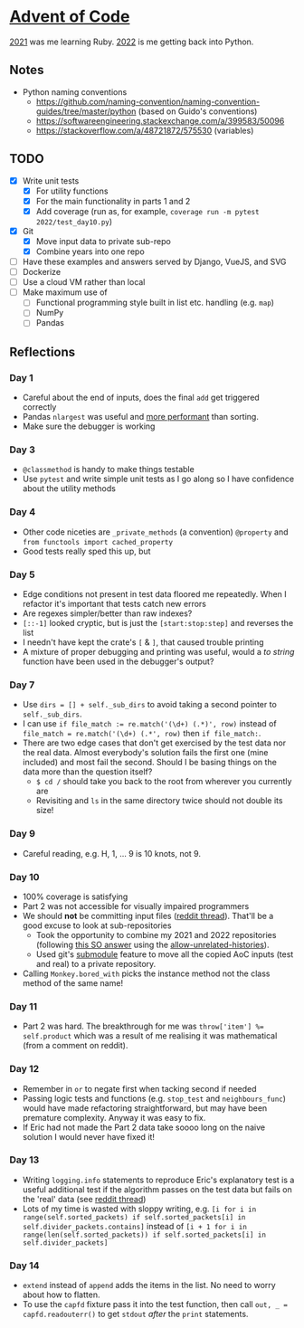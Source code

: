 # [Advent of Code](https://adventofcode.com/)

[2021](/2021/) was me learning Ruby. [2022](/2022/) is me getting back into Python.

## Notes

- Python naming conventions
  - https://github.com/naming-convention/naming-convention-guides/tree/master/python (based on
  Guido's conventions)
  - https://softwareengineering.stackexchange.com/a/399583/50096
  - https://stackoverflow.com/a/48721872/575530 (variables)

## TODO

- [x] Write unit tests
  - [x] For utility functions
  - [x] For the main functionality in parts 1 and 2
  - [x] Add coverage (run as, for example, `coverage run -m pytest 2022/test_day10.py`)
- [x] Git
  - [x] Move input data to private sub-repo
  - [x] Combine years into one repo
- [ ] Have these examples and answers served by Django, VueJS, and SVG
- [ ] Dockerize
- [ ] Use a cloud VM rather than local
- [ ] Make maximum use of
  - [ ] Functional programming style built in list etc. handling (e.g. `map`)
  - [ ] NumPy
  - [ ] Pandas

## Reflections

### Day 1

- Careful about the end of inputs, does the final `add` get triggered correctly
- Pandas `nlargest` was useful and [more performant](https://pandas.pydata.org/docs/reference/api/pandas.DataFrame.nlargest.html#pandas.DataFrame.nlargest) than sorting.
- Make sure the debugger is working

### Day 3

- `@classmethod` is handy to make things testable
- Use `pytest` and write simple unit tests as I go along so I have confidence about the utility methods

### Day 4

- Other code niceties are `_private_methods` (a convention) `@property` and `from functools import cached_property`
- Good tests really sped this up, but

### Day 5

- Edge conditions not present in test data floored me repeatedly. When I refactor it's important that tests catch new errors
- Are regexes simpler/better than raw indexes?
- `[::-1]` looked cryptic, but is just the `[start:stop:step]` and reverses the list
- I needn't have kept the crate's `[` & `]`, that caused trouble printing
- A mixture of proper debugging and printing was useful, would a _to string_ function have been used in the debugger's output?

### Day 7

- Use `dirs = [] + self._sub_dirs` to avoid taking a second pointer to `self._sub_dirs`.
- I can use `if file_match := re.match('(\d+) (.*)', row)` instead of `file_match = re.match('(\d+) (.*', row)` then `if file_match:`.
- There are two edge cases that don't get exercised by the test data nor the real data. Almost everybody's solution fails the first one (mine included) and most fail the second. Should I be
basing things on the data more than the question itself?
  - `$ cd /` should take you back to the root from wherever you currently are
  - Revisiting and `ls` in the same directory twice should not double its size!

### Day 9

- Careful reading, e.g. H, 1, … 9 is 10 knots, not 9.

### Day 10

- 100% coverage is satisfying
- Part 2 was not accessible for visually impaired programmers
- We should **not** be committing input files ([reddit thread](https://www.reddit.com/r/adventofcode/comments/zh2hk0/2022friendly_reminder_dont_commit_your_input/)). That'll be a good excuse to look at sub-repositories
  - Took the opportunity to combine my 2021 and 2022 repositories (following [this SO answer](https://stackoverflow.com/a/10548919/575530) using the [allow-unrelated-histories](https://git-scm.com/docs/git-merge#Documentation/git-merge.txt---allow-unrelated-histories)).
  - Used git's [submodule](https://git-scm.com/book/en/v2/Git-Tools-Submodules#_starting_submodules) feature to move all the copied AoC inputs (test and real) to a private repository.
- Calling `Monkey.bored_with` picks the instance method not the class method of the same name!

### Day 11

- Part 2 was hard. The breakthrough for me was `throw['item'] %= self.product` which was a result of
me realising it was mathematical (from a comment on reddit).

### Day 12

- Remember in `or` to negate first when tacking second if needed
- Passing logic tests and functions (e.g. `stop_test` and `neighbours_func`) would have made
refactoring straightforward, but may have been premature complexity. Anyway it was easy to fix.
- If Eric had not made the Part 2 data take soooo long on the naive solution I would never have
fixed it!

### Day 13

- Writing `logging.info` statements to reproduce Eric's explanatory test is a useful additional test
if the algorithm passes on the test data but fails on the 'real' data (see [reddit thread](https://old.reddit.com/r/adventofcode/comments/zkq7qk/2022_day_13_part_1_debugging_advice_please/))
- Lots of my time is wasted with sloppy writing, e.g. `[i for i in range(self.sorted_packets) if self.sorted_packets[i] in self.divider_packets.contains]` instead of `[i + 1 for i in range(len(self.sorted_packets)) if self.sorted_packets[i] in self.divider_packets]`

### Day 14

- `extend` instead of `append` adds the items in the list. No need to worry about how to flatten.
- To use the `capfd` fixture pass it into the test function, then call `out, _ = capfd.readouterr()`
to get `stdout` _after_ the `print` statements.